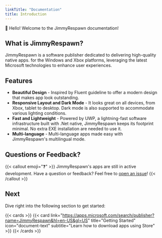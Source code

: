 ```yaml
---
linkTitle: "Documentation"
title: Introduction
---
```


👋 Hello! Welcome to the JimmyRespawn documentation!

<!--more-->

## What is JimmyRespawn?

JimmyRespawn is a software publisher dedicated to delivering high-quality native apps.
for the Windows and Xbox platforms, leveraging the latest Microsoft technologies to enhance user experiences.

## Features

- **Beautiful Design** - Inspired by Fluent guideline to offer a modern design that makes app look outstanding.
- **Responsive Layout and Dark Mode** - It looks great on all devices, from Xbox, tablet to desktop. Dark mode is also supported to accommodate various lighting conditions.
- **Fast and Lightweight** - Powered by UWP, a lightning-fast software infrastructure built with .Net native, JimmyRespawn keeps its footprint minimal. No extra EXE installation are needed to use it.
- **Multi-language** - Multi-language apps made easy with JimmyRespawn's multilingual mode.

## Questions or Feedback?

{{< callout emoji="❓" >}}
  JimmyRespawn's apps are still in active development.
  Have a question or feedback? Feel free to [open an issue](https://github.com/JimmyRespawn/jimmyrespawnapp.github.io/issues)!
{{< /callout >}}

## Next

Dive right into the following section to get started:

{{< cards >}}
  {{< card link="https://apps.microsoft.com/search/publisher?name=JimmyRespawn&hl=en-US&gl=US" title="Getting Started" icon="document-text" subtitle="Learn how to download apps using Store" >}}
{{< /cards >}}

[MSFT store]: https://apps.microsoft.com/search/publisher?name=JimmyRespawn&hl=en-US&gl=US
